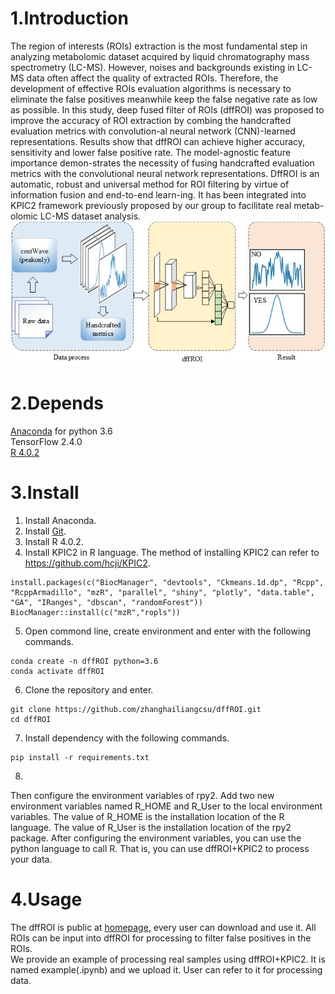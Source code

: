 # 1.Introduction
The region of interests (ROIs) extraction is the most fundamental step in analyzing metabolomic dataset acquired by liquid chromatography mass spectrometry (LC-MS).
However, noises and backgrounds existing in LC-MS data often affect the quality of extracted ROIs. 
Therefore, the development of effective ROIs evaluation algorithms is necessary to eliminate the false positives meanwhile keep the false negative rate as low as possible. 
In this study, deep fused filter of ROIs (dffROI) was proposed to improve the accuracy of ROI extraction by combing the handcrafted evaluation metrics with convolution-al neural network (CNN)-learned representations. 
Results show that dffROI can achieve higher accuracy, sensitivity and lower false positive rate. 
The model-agnostic feature importance demon-strates the necessity of fusing handcrafted evaluation metrics with the  convolutional neural network representations. 
DffROI is an automatic, robust and universal method for ROI filtering by virtue of information fusion and end-to-end learn-ing. 
It has been integrated into KPIC2 framework previously proposed by our group to facilitate real metab-olomic LC-MS dataset analysis.
![image](https://github.com/zhanghailiangcsu/dffROI/blob/main/TOC.jpg)
# 2.Depends
[Anaconda](https://www.anaconda.com) for python 3.6  
TensorFlow 2.4.0  
[R 4.0.2](https://mirrors.tuna.tsinghua.edu.cn/CRAN)
# 3.Install
1. Install Anaconda.  
2. Install [Git](https://git-scm.com/downloads).  
3. Install R 4.0.2.  
4. Install KPIC2 in R language.
The method of installing KPIC2 can refer to https://github.com/hcji/KPIC2.
```
install.packages(c("BiocManager", "devtools", "Ckmeans.1d.dp", "Rcpp", "RcppArmadillo", "mzR", "parallel", "shiny", "plotly", "data.table", "GA", "IRanges", "dbscan", "randomForest"))
BiocManager::install(c("mzR","ropls"))
```
5. Open commond line, create environment and enter with the following commands.
```
conda create -n dffROI python=3.6
conda activate dffROI
```
6. Clone the repository and enter.
```
git clone https://github.com/zhanghailiangcsu/dffROI.git
cd dffROI
```
7. Install dependency with the following commands.
```
pip install -r requirements.txt
```
8. 

 

Then configure the environment variables of rpy2. Add two new environment variables named R_HOME and R_User to the local environment variables.
The value of R_HOME is the installation location of the R language.
The value of R_User is the installation location of the rpy2 package.
After configuring the environment variables, you can use the python language to call R.
That is, you can use dffROI+KPIC2 to process your data.

# 4.Usage
The dffROI is public at [homepage](https://github.com/zhanghailiangcsu/dffROI), every user can download and use it.
All ROIs can be input into dffROI for processing to filter false positives in the ROIs.  
We provide an example of processing real samples using dffROI+KPIC2.
It is named example(.ipynb) and we upload it.
User can refer to it for processing data.
